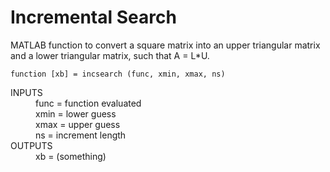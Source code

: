 # Incremental Search
MATLAB function to convert a square matrix into an upper triangular matrix and a lower triangular matrix, such that A = L*U.

`function [xb] = incsearch (func, xmin, xmax, ns)`

<dl>
  <dt>INPUTS</dt>
  <dd>func = function evaluated</dd>
  <dd>xmin = lower guess</dd>
  <dd>xmax = upper guess</dd>
  <dd>ns = increment length</dd>
  
  <dt>OUTPUTS</dt>
  <dd>xb = (something)</dd>
</dl>
